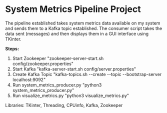 # System Metrics Pipeline Project

The pipeline established takes system metrics data available on my system and sends them to a Kafka topic established. The consumer script takes the data sent (messages) and then displays them in a GUI interface using TKinter.

**Steps:**
1. Start Zookeeper
"zookeeper-server-start.sh config/zookeeper.properties"
2. Start Kafka
"kafka-server-start.sh config/server.properties"
3. Create Kafka Topic
"kafka-topics.sh --create --topic <system-metrics> --bootstrap-server localhost:9092"
4. Run system_metrics_producer.py
"python3 system_metrics_producer.py"
5. Run visualize_metrics.py
"python3 visualize_metrics.py"

Libraries: TKinter, Threading, CPUinfo, Kafka, Zookeeper

